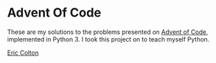 # Advent Of Code

These are my solutions to the problems presented on [Advent of Code](http://adventofcode.com), implemented in Python 3.  I took this project on to teach myself Python.

[Eric Colton](https://www.facebook.com/ecolton)
